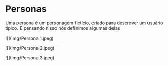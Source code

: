 # Personas
 Uma persona é um personagem fictício, criado para descrever um usuário típico. E pensando nisso nós definimos algumas delas

![](img/Persona 1.jpeg)

![](img/Persona 2.jpeg)

![](img/Persona 3.jpeg)